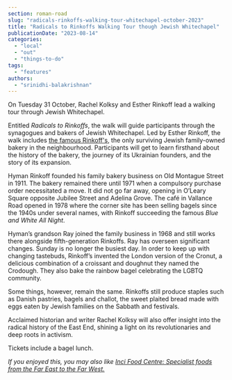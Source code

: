 ```yaml
---
section: roman-road
slug: "radicals-rinkoffs-walking-tour-whitechapel-october-2023"
title: "Radicals to Rinkoffs Walking Tour though Jewish Whitechapel"
publicationDate: "2023-08-14"
categories: 
  - "local"
  - "out"
  - "things-to-do"
tags: 
  - "features"
authors: 
  - "srinidhi-balakrishnan"
---
```


On Tuesday 31 October, Rachel Kolksy and Esther Rinkoff lead a walking tour through Jewish Whitechapel.

Entitled _Radicals to Rinkoffs_, the walk will guide participants through the synagogues and bakers of Jewish Whitechapel. Led by Esther Rinkoff, the walk includes [the famous Rinkoff's](https://romanroadlondon.com/rinkoffs-bakery-interview/), the only surviving Jewish family-owned bakery in the neighbourhood. Participants will get to learn firsthand about the history of the bakery, the journey of its Ukrainian founders, and the story of its expansion.

Hyman Rinkoff founded his family bakery business on Old Montague Street in 1911. The bakery remained there until 1971 when a compulsory purchase order necessitated a move. It did not go far away, opening in O’Leary Square opposite Jubilee Street and Adelina Grove. The café in Vallance Road opened in 1978 where the corner site has been selling bagels since the 1940s under several names, with Rinkoff succeeding the famous _Blue and White All Night_.

Hyman’s grandson Ray joined the family business in 1968 and still works there alongside fifth-generation Rinkoffs. Ray has overseen significant changes. Sunday is no longer the busiest day. In order to keep up with changing tastebuds, Rinkoff’s invented the London version of the Cronut, a delicious combination of a croissant and doughnut they named the Crodough. They also bake the rainbow bagel celebrating the LGBTQ community.

Some things, however, remain the same. Rinkoffs still produce staples such as Danish pastries, bagels and challot, the sweet plaited bread made with eggs eaten by Jewish families on the Sabbath and festivals. 

Acclaimed historian and writer Rachel Kolksy will also offer insight into the radical history of the East End, shining a light on its revolutionaries and deep roots in activism.

Tickets include a bagel lunch.

_If you enjoyed this, you may also like [Inci Food Centre: Specialist foods from the Far East to the Far West.](https://romanroadlondon.com/inci-food-centre-international-specialist-east-asian/)_


